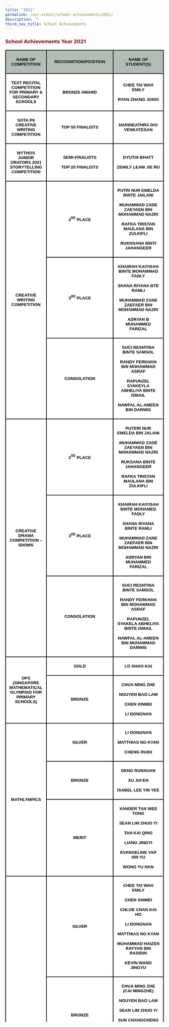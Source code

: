 ```yaml
---
title: "2021"
permalink: /our-school/school-achievements/2021/
description: ""
third_nav_title: School Achievements
---
```


<h3><strong><span style="color: #800000;">School Achievements Year 2021</span></strong></h3>
<table class="MsoNormalTable" style="width: 100%; border-collapse: collapse; border: none; height: 3089px;" border="1" width="100%" cellspacing="0" cellpadding="0">
<tbody>
<tr style="mso-yfti-irow: 0; mso-yfti-firstrow: yes;">
<td style="width: 23%; border: 1.5pt solid black; background: #b2beb5; padding: 3.75pt 7.5pt; height: 36px;" width="23%">
<p class="MsoNormal" style="mso-margin-top-alt: auto; mso-margin-bottom-alt: auto; text-align: center; line-height: normal;" align="center"><strong><span style="color: #000000;"><span style="font-size: 10pt; font-family: Arial, sans-serif;">NAME OF COMPETITION</span></span></strong></p>
</td>
<td style="width: 44.14%; border-top: 1.5pt solid black; border-right: 1.5pt solid black; border-bottom: 1.5pt solid black; border-image: initial; border-left: none; background: #b2beb5; padding: 3.75pt 7.5pt; height: 36px;" width="44%">
<p class="MsoNormal" style="mso-margin-top-alt: auto; mso-margin-bottom-alt: auto; text-align: center; line-height: normal;" align="center"><strong><span style="color: #000000;"><span style="font-size: 10pt; font-family: Arial, sans-serif;">RECOGNITION/POSITION</span></span></strong></p>
</td>
<td style="width: 31.84%; border-top: 1.5pt solid black; border-right: 1.5pt solid black; border-bottom: 1.5pt solid black; border-image: initial; border-left: none; background: #b2beb5; padding: 3.75pt 7.5pt; height: 36px;" width="31%">
<p class="MsoNormal" style="mso-margin-top-alt: auto; mso-margin-bottom-alt: auto; text-align: center; line-height: normal;" align="center"><strong><span style="color: #000000;"><span style="font-size: 10pt; font-family: Arial, sans-serif;">NAME OF STUDENT(S)</span></span></strong></p>
</td>
</tr>
<tr style="mso-yfti-irow: 1;">
<td style="width: 23%; border-right: 1.5pt solid black; border-bottom: 1.5pt solid black; border-left: 1.5pt solid black; border-image: initial; border-top: none; background: white; padding: 3.75pt 7.5pt; height: 78px;" width="23%">
<p class="MsoNormal" style="mso-margin-top-alt: auto; mso-margin-bottom-alt: auto; text-align: center; line-height: normal;" align="center"><strong><span style="font-size: 10pt; font-family: Arial, sans-serif; color: #000000;">TEXT RECITAL COMPETITION FOR PRIMARY &amp; SECONDARY SCHOOLS</span></strong></p>
</td>
<td style="width: 44.14%; border-top: none; border-left: none; border-bottom: 1.5pt solid black; border-right: 1.5pt solid black; background: white; padding: 3.75pt 7.5pt; height: 78px;" width="44%">
<p class="MsoNormal" style="mso-margin-top-alt: auto; mso-margin-bottom-alt: auto; text-align: center; line-height: normal;" align="center"><strong><span style="font-size: 10pt; font-family: Arial, sans-serif; color: #000000;">BRONZE AWARD</span></strong></p>
</td>
<td style="width: 31.84%; border-top: none; border-left: none; border-bottom: 1.5pt solid black; border-right: 1.5pt solid black; background: white; padding: 3.75pt 7.5pt; height: 78px;" width="31%">
<p class="MsoNormal" style="mso-margin-top-alt: auto; mso-margin-bottom-alt: auto; text-align: center; line-height: normal;" align="center"><strong><span style="font-size: 10pt; font-family: Arial, sans-serif; color: #000000;">CHEE TAI WAH EMILY</span></strong></p>
<p class="MsoNormal" style="mso-margin-top-alt: auto; mso-margin-bottom-alt: auto; text-align: center; line-height: normal;" align="center"><strong><span style="font-size: 10pt; font-family: Arial, sans-serif; color: #000000;">RYAN ZHANG JUNXI</span></strong></p>
</td>
</tr>
<tr style="mso-yfti-irow: 2;">
<td style="width: 23%; border-right: 1.5pt solid black; border-bottom: 1.5pt solid black; border-left: 1.5pt solid black; border-image: initial; border-top: none; background: white; padding: 3.75pt 7.5pt; height: 42px;" width="23%">
<p class="MsoNormal" style="mso-margin-top-alt: auto; mso-margin-bottom-alt: auto; text-align: center; line-height: normal;" align="center"><strong><span style="font-size: 10pt; font-family: Arial, sans-serif; color: #000000;">SOTA P6 CREATIVE WRITING COMPETITION</span></strong></p>
</td>
<td style="width: 44.14%; border-top: none; border-left: none; border-bottom: 1.5pt solid black; border-right: 1.5pt solid black; background: white; padding: 3.75pt 7.5pt; height: 42px;" width="44%">
<p class="MsoNormal" style="mso-margin-top-alt: auto; mso-margin-bottom-alt: auto; text-align: center; line-height: normal;" align="center"><strong><span style="font-size: 10pt; font-family: Arial, sans-serif; color: #000000;">TOP 50 FINALISTS</span></strong></p>
</td>
<td style="width: 31.84%; border-top: none; border-left: none; border-bottom: 1.5pt solid black; border-right: 1.5pt solid black; background: white; padding: 3.75pt 7.5pt; height: 42px;" width="31%">
<p class="MsoNormal" style="mso-margin-top-alt: auto; mso-margin-bottom-alt: auto; text-align: center; line-height: normal;" align="center"><strong><span style="font-size: 10pt; font-family: Arial, sans-serif; color: #000000;">HARINEATHRA D/O VENKATESAN</span></strong></p>
</td>
</tr>
<tr style="mso-yfti-irow: 3;">
<td style="width: 23%; border-right: 1.5pt solid black; border-bottom: 1.5pt solid black; border-left: 1.5pt solid black; border-image: initial; border-top: none; background: white; padding: 3.75pt 7.5pt; height: 44px;" width="23%">
<p class="MsoNormal" style="mso-margin-top-alt: auto; mso-margin-bottom-alt: auto; text-align: center; line-height: normal;" align="center"><strong><span style="font-size: 10pt; font-family: Arial, sans-serif; color: #000000;">MYTHOS JUNIOR ORATORS 2021 STORYTELLING COMPETITION</span></strong></p>
</td>
<td style="width: 44.14%; border-top: none; border-left: none; border-bottom: 1.5pt solid black; border-right: 1.5pt solid black; background: white; padding: 3.75pt 7.5pt; height: 44px;" width="44%">
<p class="MsoNormal" style="mso-margin-top-alt: auto; mso-margin-bottom-alt: auto; text-align: center; line-height: normal;" align="center"><strong><span style="font-size: 10pt; font-family: Arial, sans-serif; color: #000000;">SEMI-FINALISTS</span></strong></p>
<p class="MsoNormal" style="mso-margin-top-alt: auto; mso-margin-bottom-alt: auto; text-align: center; line-height: normal;" align="center"><strong><span style="font-size: 10pt; font-family: Arial, sans-serif; color: #000000;">TOP 20 FINALISTS</span></strong></p>
</td>
<td style="width: 31.84%; border-top: none; border-left: none; border-bottom: 1.5pt solid black; border-right: 1.5pt solid black; background: white; padding: 3.75pt 7.5pt; height: 44px;" width="31%">
<p class="MsoNormal" style="mso-margin-top-alt: auto; mso-margin-bottom-alt: auto; text-align: center; line-height: normal;" align="center"><strong><span style="font-size: 10pt; font-family: Arial, sans-serif; color: #000000;">DYUTHI BHATT</span></strong></p>
<p class="MsoNormal" style="mso-margin-top-alt: auto; mso-margin-bottom-alt: auto; text-align: center; line-height: normal;" align="center"><strong><span style="font-size: 10pt; font-family: Arial, sans-serif; color: #000000;">ZEMILY LEAW JIE RU</span></strong></p>
</td>
</tr>
<tr style="mso-yfti-irow: 4;">
<td style="width: 23%; border-right: 1.5pt solid black; border-bottom: 1.5pt solid black; border-left: 1.5pt solid black; border-image: initial; border-top: none; background: white; padding: 3.75pt 7.5pt; height: 465px;" rowspan="3" width="23%">
<p class="MsoNormal" style="mso-margin-top-alt: auto; mso-margin-bottom-alt: auto; text-align: center; line-height: normal;" align="center"><strong><span style="font-size: 10pt; font-family: Arial, sans-serif; color: #000000;">CREATIVE WRITING COMPETITION</span></strong></p>
</td>
<td style="width: 44.14%; border-top: none; border-left: none; border-bottom: 1.5pt solid black; border-right: 1.5pt solid black; background: white; padding: 3.75pt 7.5pt; height: 139px;" width="44%">
<p class="MsoNormal" style="mso-margin-top-alt: auto; mso-margin-bottom-alt: auto; text-align: center; line-height: normal;" align="center"><strong><span style="color: #000000;"><span style="font-size: 10pt; font-family: Arial, sans-serif;">2</span><sup><span style="font-size: 7.5pt; font-family: Arial, sans-serif;">ND</span></sup><span style="font-size: 10pt; font-family: Arial, sans-serif;">&nbsp;PLACE</span></span></strong></p>
</td>
<td style="width: 31.84%; border-top: none; border-left: none; border-bottom: 1.5pt solid black; border-right: 1.5pt solid black; background: white; padding: 3.75pt 7.5pt; height: 139px;" width="31%">
<p class="MsoNormal" style="mso-margin-top-alt: auto; mso-margin-bottom-alt: auto; text-align: center; line-height: normal;" align="center"><strong><span style="font-size: 10pt; font-family: Arial, sans-serif; color: #000000;">PUTRI NUR EMELDA BINTE JAILANI</span></strong></p>
<p class="MsoNormal" style="mso-margin-top-alt: auto; mso-margin-bottom-alt: auto; text-align: center; line-height: normal;" align="center"><strong><span style="font-size: 10pt; font-family: Arial, sans-serif; color: #000000;">MUHAMMAD ZADE ZAEYAEN BIN MOHAMMAD NAZRI</span></strong></p>
<p class="MsoNormal" style="mso-margin-top-alt: auto; mso-margin-bottom-alt: auto; text-align: center; line-height: normal;" align="center"><strong><span style="font-size: 10pt; font-family: Arial, sans-serif; color: #000000;">RAFKA TRISTAN MAULANA BIN ZULKIFLI</span></strong></p>
<p class="MsoNormal" style="mso-margin-top-alt: auto; mso-margin-bottom-alt: auto; text-align: center; line-height: normal;" align="center"><strong><span style="font-size: 10pt; font-family: Arial, sans-serif; color: #000000;">RUKHSANA BINTI JAHANGEER</span></strong></p>
</td>
</tr>
<tr style="mso-yfti-irow: 5;">
<td style="width: 44.14%; border-top: none; border-left: none; border-bottom: 1.5pt solid black; border-right: 1.5pt solid black; background: white; padding: 3.75pt 7.5pt; height: 142px;" width="44%">
<p class="MsoNormal" style="mso-margin-top-alt: auto; mso-margin-bottom-alt: auto; text-align: center; line-height: normal;" align="center"><strong><span style="color: #000000;"><span style="font-size: 10pt; font-family: Arial, sans-serif;">3</span><sup><span style="font-size: 7.5pt; font-family: Arial, sans-serif;">RD</span></sup><span style="font-size: 10pt; font-family: Arial, sans-serif;">&nbsp;PLACE</span></span></strong></p>
</td>
<td style="width: 31.84%; border-top: none; border-left: none; border-bottom: 1.5pt solid black; border-right: 1.5pt solid black; background: white; padding: 3.75pt 7.5pt; height: 142px;" width="31%">
<p class="MsoNormal" style="mso-margin-top-alt: auto; mso-margin-bottom-alt: auto; text-align: center; line-height: normal;" align="center"><strong><span style="font-size: 10pt; font-family: Arial, sans-serif; color: #000000;">KHAIRAH KAIYISAH BINTE MOHAMMAD FADLY</span></strong></p>
<p class="MsoNormal" style="mso-margin-top-alt: auto; mso-margin-bottom-alt: auto; text-align: center; line-height: normal;" align="center"><strong><span style="font-size: 10pt; font-family: Arial, sans-serif; color: #000000;">SHANA RIYANA BTE RAMLI</span></strong></p>
<p class="MsoNormal" style="mso-margin-top-alt: auto; mso-margin-bottom-alt: auto; text-align: center; line-height: normal;" align="center"><strong><span style="font-size: 10pt; font-family: Arial, sans-serif; color: #000000;">MUHAMMAD ZANE ZAEFAER BIN MOHAMMAD NAZRI</span></strong></p>
<p class="MsoNormal" style="mso-margin-top-alt: auto; mso-margin-bottom-alt: auto; text-align: center; line-height: normal;" align="center"><strong><span style="font-size: 10pt; font-family: Arial, sans-serif; color: #000000;">ADRYAN B MUHAMMED FARIZAL</span></strong></p>
</td>
</tr>
<tr style="mso-yfti-irow: 6;">
<td style="width: 44.14%; border-top: none; border-left: none; border-bottom: 1.5pt solid black; border-right: 1.5pt solid black; background: white; padding: 3.75pt 7.5pt; height: 184px;" width="44%">
<p class="MsoNormal" style="mso-margin-top-alt: auto; mso-margin-bottom-alt: auto; text-align: center; line-height: normal;" align="center"><strong><span style="font-size: 10pt; font-family: Arial, sans-serif; color: #000000;">CONSOLATION</span></strong></p>
</td>
<td style="width: 31.84%; border-top: none; border-left: none; border-bottom: 1.5pt solid black; border-right: 1.5pt solid black; background: white; padding: 3.75pt 7.5pt; height: 184px;" width="31%">
<p class="MsoNormal" style="mso-margin-top-alt: auto; mso-margin-bottom-alt: auto; text-align: center; line-height: normal;" align="center"><strong><span style="font-size: 10pt; font-family: Arial, sans-serif; color: #000000;">SUCI RESHTINA BINTE SAMSOL</span></strong></p>
<p class="MsoNormal" style="mso-margin-top-alt: auto; mso-margin-bottom-alt: auto; text-align: center; line-height: normal;" align="center"><strong><span style="font-size: 10pt; font-family: Arial, sans-serif; color: #000000;">RANDY FERKHAN BIN MOHAMMAD ASRAF</span></strong></p>
<p class="MsoNormal" style="mso-margin-top-alt: auto; mso-margin-bottom-alt: auto; text-align: center; line-height: normal;" align="center"><strong><span style="font-size: 10pt; font-family: Arial, sans-serif; color: #000000;">RAPUNZEL SYAKEYLA ABHELIYA BINTE ISMAIL</span></strong></p>
<p class="MsoNormal" style="mso-margin-top-alt: auto; mso-margin-bottom-alt: auto; text-align: center; line-height: normal;" align="center"><strong><span style="font-size: 10pt; font-family: Arial, sans-serif; color: #000000;">NAWFAL AL-AMEEN BIN DARWIS</span></strong></p>
</td>
</tr>
<tr style="mso-yfti-irow: 7;">
<td style="width: 23%; border-right: 1.5pt solid black; border-bottom: 1.5pt solid black; border-left: 1.5pt solid black; border-image: initial; border-top: none; background: white; padding: 3.75pt 7.5pt; height: 491px;" rowspan="3" width="23%">
<p class="MsoNormal" style="mso-margin-top-alt: auto; mso-margin-bottom-alt: auto; text-align: center; line-height: normal;" align="center"><strong><span style="font-size: 10pt; font-family: Arial, sans-serif; color: #000000;">CREATIVE DRAMA COMPETITION &ndash; IDIOMS</span></strong></p>
</td>
<td style="width: 44.14%; border-top: none; border-left: none; border-bottom: 1.5pt solid black; border-right: 1.5pt solid black; background: white; padding: 3.75pt 7.5pt; height: 157px;" width="44%">
<p class="MsoNormal" style="mso-margin-top-alt: auto; mso-margin-bottom-alt: auto; text-align: center; line-height: normal;" align="center"><strong><span style="color: #000000;"><span style="font-size: 10pt; font-family: Arial, sans-serif;">2</span><sup><span style="font-size: 7.5pt; font-family: Arial, sans-serif;">ND</span></sup><span style="font-size: 10pt; font-family: Arial, sans-serif;">&nbsp;PLACE</span></span></strong></p>
</td>
<td style="width: 31.84%; border-top: none; border-left: none; border-bottom: 1.5pt solid black; border-right: 1.5pt solid black; background: white; padding: 3.75pt 7.5pt; height: 157px;" width="31%">
<p class="MsoNormal" style="mso-margin-top-alt: auto; mso-margin-bottom-alt: auto; text-align: center; line-height: normal;" align="center"><strong><span style="font-size: 10pt; font-family: Arial, sans-serif; color: #000000;">PUTERI NUR EMELDA BIN JALANI</span></strong></p>
<p class="MsoNormal" style="mso-margin-top-alt: auto; mso-margin-bottom-alt: auto; text-align: center; line-height: normal;" align="center"><strong><span style="font-size: 10pt; font-family: Arial, sans-serif; color: #000000;">MUHAMMAD ZADE ZAEYAEN BIN MOHAMNAD NAZRI</span></strong></p>
<p class="MsoNormal" style="mso-margin-top-alt: auto; mso-margin-bottom-alt: auto; text-align: center; line-height: normal;" align="center"><strong><span style="font-size: 10pt; font-family: Arial, sans-serif; color: #000000;">RUKSANA BINTE JAHANGEER</span></strong></p>
<p class="MsoNormal" style="mso-margin-top-alt: auto; mso-margin-bottom-alt: auto; text-align: center; line-height: normal;" align="center"><strong><span style="font-size: 10pt; font-family: Arial, sans-serif; color: #000000;">RAFKA TRISTAN MAULANA BIN ZULKIFLI</span></strong></p>
</td>
</tr>
<tr style="mso-yfti-irow: 8;">
<td style="width: 44.14%; border-top: none; border-left: none; border-bottom: 1.5pt solid black; border-right: 1.5pt solid black; background: white; padding: 3.75pt 7.5pt; height: 144px;" width="44%">
<p class="MsoNormal" style="mso-margin-top-alt: auto; mso-margin-bottom-alt: auto; text-align: center; line-height: normal;" align="center"><strong><span style="color: #000000;"><span style="font-size: 10pt; font-family: Arial, sans-serif;">3</span><sup><span style="font-size: 7.5pt; font-family: Arial, sans-serif;">RD</span></sup><span style="font-size: 10pt; font-family: Arial, sans-serif;">&nbsp;PLACE</span></span></strong></p>
</td>
<td style="width: 31.84%; border-top: none; border-left: none; border-bottom: 1.5pt solid black; border-right: 1.5pt solid black; background: white; padding: 3.75pt 7.5pt; height: 144px;" width="31%">
<p class="MsoNormal" style="mso-margin-top-alt: auto; mso-margin-bottom-alt: auto; text-align: center; line-height: normal;" align="center"><strong><span style="font-size: 10pt; font-family: Arial, sans-serif; color: #000000;">KHAIRAH KAIYISAH BINTE MOHAMED FADLY</span></strong></p>
<p class="MsoNormal" style="mso-margin-top-alt: auto; mso-margin-bottom-alt: auto; text-align: center; line-height: normal;" align="center"><strong><span style="font-size: 10pt; font-family: Arial, sans-serif; color: #000000;">SHANA RIYANA BINTE RAMLI</span></strong></p>
<p class="MsoNormal" style="mso-margin-top-alt: auto; mso-margin-bottom-alt: auto; text-align: center; line-height: normal;" align="center"><strong><span style="font-size: 10pt; font-family: Arial, sans-serif; color: #000000;">MUHAMMAD ZANE ZAEFAER BIN MOHAMMAD NAZRI</span></strong></p>
<p class="MsoNormal" style="mso-margin-top-alt: auto; mso-margin-bottom-alt: auto; text-align: center; line-height: normal;" align="center"><strong><span style="font-size: 10pt; font-family: Arial, sans-serif; color: #000000;">ADRYAN BIN MUHAMMED FARIZAL</span></strong></p>
</td>
</tr>
<tr style="mso-yfti-irow: 9;">
<td style="width: 44.14%; border-top: none; border-left: none; border-bottom: 1.5pt solid black; border-right: 1.5pt solid black; background: white; padding: 3.75pt 7.5pt; height: 190px;" width="44%">
<p class="MsoNormal" style="mso-margin-top-alt: auto; mso-margin-bottom-alt: auto; text-align: center; line-height: normal;" align="center"><strong><span style="font-size: 10pt; font-family: Arial, sans-serif; color: #000000;">CONSOLATION</span></strong></p>
</td>
<td style="width: 31.84%; border-top: none; border-left: none; border-bottom: 1.5pt solid black; border-right: 1.5pt solid black; background: white; padding: 3.75pt 7.5pt; height: 190px;" width="31%">
<p class="MsoNormal" style="mso-margin-top-alt: auto; mso-margin-bottom-alt: auto; text-align: center; line-height: normal;" align="center"><strong><span style="font-size: 10pt; font-family: Arial, sans-serif; color: #000000;">SUCI RESHTINA BINTE SAMSOL</span></strong></p>
<p class="MsoNormal" style="mso-margin-top-alt: auto; mso-margin-bottom-alt: auto; text-align: center; line-height: normal;" align="center"><strong><span style="font-size: 10pt; font-family: Arial, sans-serif; color: #000000;">RANDY FERKHAN BIN MOHAMMAD ASRAF</span></strong></p>
<p class="MsoNormal" style="mso-margin-top-alt: auto; mso-margin-bottom-alt: auto; text-align: center; line-height: normal;" align="center"><strong><span style="font-size: 10pt; font-family: Arial, sans-serif; color: #000000;">RAPUNZEL SYAKELA ABHELIYA BINTE ISMAIL</span></strong></p>
<p class="MsoNormal" style="mso-margin-top-alt: auto; mso-margin-bottom-alt: auto; text-align: center; line-height: normal;" align="center"><strong><span style="font-size: 10pt; font-family: Arial, sans-serif; color: #000000;">NAWFAL AL-AMEEN BIN MUHAMMAD DARWIS</span></strong></p>
</td>
</tr>
<tr style="mso-yfti-irow: 10;">
<td style="width: 23%; border-right: 1.5pt solid black; border-bottom: 1.5pt solid black; border-left: 1.5pt solid black; border-image: initial; border-top: none; background: white; padding: 3.75pt 7.5pt; height: 143px;" rowspan="2" width="23%">
<p class="MsoNormal" style="mso-margin-top-alt: auto; mso-margin-bottom-alt: auto; text-align: center; line-height: normal;" align="center"><strong><span style="font-size: 10pt; font-family: Arial, sans-serif; color: #000000;">OPS (SINGAPORE MATHEMATICAL OLYMPIAD FOR PRIMARY SCHOOLS)</span></strong></p>
</td>
<td style="width: 44.14%; border-top: none; border-left: none; border-bottom: 1.5pt solid black; border-right: 1.5pt solid black; background: white; padding: 3.75pt 7.5pt; height: 27px;" width="44%">
<p class="MsoNormal" style="mso-margin-top-alt: auto; mso-margin-bottom-alt: auto; text-align: center; line-height: normal;" align="center"><strong><span style="font-size: 10pt; font-family: Arial, sans-serif; color: #000000;">GOLD</span></strong></p>
</td>
<td style="width: 31.84%; border-top: none; border-left: none; border-bottom: 1.5pt solid black; border-right: 1.5pt solid black; background: white; padding: 3.75pt 7.5pt; height: 27px;" width="31%">
<p class="MsoNormal" style="mso-margin-top-alt: auto; mso-margin-bottom-alt: auto; text-align: center; line-height: normal;" align="center"><strong><span style="font-size: 10pt; font-family: Arial, sans-serif; color: #000000;">LO SHAO KAI</span></strong></p>
</td>
</tr>
<tr style="mso-yfti-irow: 11;">
<td style="width: 44.14%; border-top: none; border-left: none; border-bottom: 1.5pt solid black; border-right: 1.5pt solid black; background: white; padding: 3.75pt 7.5pt; height: 116px;" width="44%">
<p class="MsoNormal" style="mso-margin-top-alt: auto; mso-margin-bottom-alt: auto; text-align: center; line-height: normal;" align="center"><strong><span style="font-size: 10pt; font-family: Arial, sans-serif; color: #000000;">BRONZE</span></strong></p>
</td>
<td style="width: 31.84%; border-top: none; border-left: none; border-bottom: 1.5pt solid black; border-right: 1.5pt solid black; background: white; padding: 3.75pt 7.5pt; height: 116px;" width="31%">
<p class="MsoNormal" style="mso-margin-top-alt: auto; mso-margin-bottom-alt: auto; text-align: center; line-height: normal;" align="center"><strong><span style="font-size: 10pt; font-family: Arial, sans-serif; color: #000000;">CHUA MING ZHE</span></strong></p>
<p class="MsoNormal" style="mso-margin-top-alt: auto; mso-margin-bottom-alt: auto; text-align: center; line-height: normal;" align="center"><strong><span style="font-size: 10pt; font-family: Arial, sans-serif; color: #000000;">NGUYEN BAO LAM</span></strong></p>
<p class="MsoNormal" style="mso-margin-top-alt: auto; mso-margin-bottom-alt: auto; text-align: center; line-height: normal;" align="center"><strong><span style="font-size: 10pt; font-family: Arial, sans-serif; color: #000000;">CHEN XINMEI</span></strong></p>
<p class="MsoNormal" style="mso-margin-top-alt: auto; mso-margin-bottom-alt: auto; text-align: center; line-height: normal;" align="center"><strong><span style="font-size: 10pt; font-family: Arial, sans-serif; color: #000000;">LI DONGNAN</span></strong></p>
</td>
</tr>
<tr style="mso-yfti-irow: 12;">
<td style="width: 23%; border-right: 1.5pt solid black; border-bottom: 1.5pt solid black; border-left: 1.5pt solid black; border-image: initial; border-top: none; background: white; padding: 3.75pt 7.5pt; height: 324px;" rowspan="3" width="23%">
<p class="MsoNormal" style="mso-margin-top-alt: auto; mso-margin-bottom-alt: auto; text-align: center; line-height: normal;" align="center"><strong><span style="font-size: 10pt; font-family: Arial, sans-serif; color: #000000;">MATHLYMPICS</span></strong></p>
</td>
<td style="width: 44.14%; border-top: none; border-left: none; border-bottom: 1.5pt solid black; border-right: 1.5pt solid black; background: white; padding: 3.75pt 7.5pt; height: 73px;" width="44%">
<p class="MsoNormal" style="mso-margin-top-alt: auto; mso-margin-bottom-alt: auto; text-align: center; line-height: normal;" align="center"><strong><span style="font-size: 10pt; font-family: Arial, sans-serif; color: #000000;">SILVER</span></strong></p>
</td>
<td style="width: 31.84%; border-top: none; border-left: none; border-bottom: 1.5pt solid black; border-right: 1.5pt solid black; background: white; padding: 3.75pt 7.5pt; height: 73px;" width="31%">
<p class="MsoNormal" style="mso-margin-top-alt: auto; mso-margin-bottom-alt: auto; text-align: center; line-height: normal;" align="center"><strong><span style="font-size: 10pt; font-family: Arial, sans-serif; color: #000000;">LI DONGNAN</span></strong></p>
<p class="MsoNormal" style="mso-margin-top-alt: auto; mso-margin-bottom-alt: auto; text-align: center; line-height: normal;" align="center"><strong><span style="font-size: 10pt; font-family: Arial, sans-serif; color: #000000;">MATTHIAS NG KYAN</span></strong></p>
<p class="MsoNormal" style="mso-margin-top-alt: auto; mso-margin-bottom-alt: auto; text-align: center; line-height: normal;" align="center"><strong><span style="font-size: 10pt; font-family: Arial, sans-serif; color: #000000;">CHENG RUIDI</span></strong></p>
</td>
</tr>
<tr style="mso-yfti-irow: 13;">
<td style="width: 44.14%; border-top: none; border-left: none; border-bottom: 1.5pt solid black; border-right: 1.5pt solid black; background: white; padding: 3.75pt 7.5pt; height: 85px;" width="44%">
<p class="MsoNormal" style="mso-margin-top-alt: auto; mso-margin-bottom-alt: auto; text-align: center; line-height: normal;" align="center"><strong><span style="font-size: 10pt; font-family: Arial, sans-serif; color: #000000;">BRONZE</span></strong></p>
</td>
<td style="width: 31.84%; border-top: none; border-left: none; border-bottom: 1.5pt solid black; border-right: 1.5pt solid black; background: white; padding: 3.75pt 7.5pt; height: 85px;" width="31%">
<p class="MsoNormal" style="mso-margin-top-alt: auto; mso-margin-bottom-alt: auto; text-align: center; line-height: normal;" align="center"><strong><span style="font-size: 10pt; font-family: Arial, sans-serif; color: #000000;">DENG RUNXUAN</span></strong></p>
<p class="MsoNormal" style="mso-margin-top-alt: auto; mso-margin-bottom-alt: auto; text-align: center; line-height: normal;" align="center"><strong><span style="font-size: 10pt; font-family: Arial, sans-serif; color: #000000;">XU JIA&rsquo;EN</span></strong></p>
<p class="MsoNormal" style="mso-margin-top-alt: auto; mso-margin-bottom-alt: auto; text-align: center; line-height: normal;" align="center"><strong><span style="font-size: 10pt; font-family: Arial, sans-serif; color: #000000;">ISABEL LEE YIN YEE</span></strong></p>
</td>
</tr>
<tr style="mso-yfti-irow: 14;">
<td style="width: 44.14%; border-top: none; border-left: none; border-bottom: 1.5pt solid black; border-right: 1.5pt solid black; background: white; padding: 3.75pt 7.5pt; height: 166px;" width="44%">
<p class="MsoNormal" style="mso-margin-top-alt: auto; mso-margin-bottom-alt: auto; text-align: center; line-height: normal;" align="center"><strong><span style="font-size: 10pt; font-family: Arial, sans-serif; color: #000000;">MERIT</span></strong></p>
</td>
<td style="width: 31.84%; border-top: none; border-left: none; border-bottom: 1.5pt solid black; border-right: 1.5pt solid black; background: white; padding: 3.75pt 7.5pt; height: 166px;" width="31%">
<p class="MsoNormal" style="mso-margin-top-alt: auto; mso-margin-bottom-alt: auto; text-align: center; line-height: normal;" align="center"><strong><span style="font-size: 10pt; font-family: Arial, sans-serif; color: #000000;">XANDER TAN WEE TONG</span></strong></p>
<p class="MsoNormal" style="mso-margin-top-alt: auto; mso-margin-bottom-alt: auto; text-align: center; line-height: normal;" align="center"><strong><span style="font-size: 10pt; font-family: Arial, sans-serif; color: #000000;">SEAN LIM ZHUO YI</span></strong></p>
<p class="MsoNormal" style="mso-margin-top-alt: auto; mso-margin-bottom-alt: auto; text-align: center; line-height: normal;" align="center"><strong><span style="font-size: 10pt; font-family: Arial, sans-serif; color: #000000;">TAN KAI QING</span></strong></p>
<p class="MsoNormal" style="mso-margin-top-alt: auto; mso-margin-bottom-alt: auto; text-align: center; line-height: normal;" align="center"><strong><span style="font-size: 10pt; font-family: Arial, sans-serif; color: #000000;">LIANG JINGYI</span></strong></p>
<p class="MsoNormal" style="mso-margin-top-alt: auto; mso-margin-bottom-alt: auto; text-align: center; line-height: normal;" align="center"><strong><span style="font-size: 10pt; font-family: Arial, sans-serif; color: #000000;">EVANGELINE YAP XIN YU</span></strong></p>
<p class="MsoNormal" style="mso-margin-top-alt: auto; mso-margin-bottom-alt: auto; text-align: center; line-height: normal;" align="center"><strong><span style="font-size: 10pt; font-family: Arial, sans-serif; color: #000000;">WONG YU HAN</span></strong></p>
</td>
</tr>
<tr style="mso-yfti-irow: 15;">
<td style="width: 23%; border-right: 1.5pt solid black; border-bottom: 1.5pt solid black; border-left: 1.5pt solid black; border-image: initial; border-top: none; background: white; padding: 3.75pt 7.5pt; height: 751px;" rowspan="3" width="23%">
<p class="MsoNormal" style="mso-margin-top-alt: auto; mso-margin-bottom-alt: auto; text-align: center; line-height: normal;" align="center"><strong><span style="font-size: 10pt; font-family: Arial, sans-serif; color: #000000;">SINGAPORE PRIMARY SCIENCE OLYMPIAD (SPSO) 2021</span></strong></p>
</td>
<td style="width: 44.14%; border-top: none; border-left: none; border-bottom: 1.5pt solid black; border-right: 1.5pt solid black; background: white; padding: 3.75pt 7.5pt; height: 224px;" width="44%">
<p class="MsoNormal" style="mso-margin-top-alt: auto; mso-margin-bottom-alt: auto; text-align: center; line-height: normal;" align="center"><strong><span style="font-size: 10pt; font-family: Arial, sans-serif; color: #000000;">SILVER</span></strong></p>
</td>
<td style="width: 31.84%; border-top: none; border-left: none; border-bottom: 1.5pt solid black; border-right: 1.5pt solid black; background: white; padding: 3.75pt 7.5pt; height: 224px;" width="31%">
<p class="MsoNormal" style="mso-margin-top-alt: auto; mso-margin-bottom-alt: auto; text-align: center; line-height: normal;" align="center"><strong><span style="font-size: 10pt; font-family: Arial, sans-serif; color: #000000;">CHEE TAI WAH EMILY</span></strong></p>
<p class="MsoNormal" style="mso-margin-top-alt: auto; mso-margin-bottom-alt: auto; text-align: center; line-height: normal;" align="center"><strong><span style="font-size: 10pt; font-family: Arial, sans-serif; color: #000000;">CHEN XINMEI</span></strong></p>
<p class="MsoNormal" style="mso-margin-top-alt: auto; mso-margin-bottom-alt: auto; text-align: center; line-height: normal;" align="center"><strong><span style="font-size: 10pt; font-family: Arial, sans-serif; color: #000000;">CHLOE CHAN KAI HO</span></strong></p>
<p class="MsoNormal" style="mso-margin-top-alt: auto; mso-margin-bottom-alt: auto; text-align: center; line-height: normal;" align="center"><strong><span style="font-size: 10pt; font-family: Arial, sans-serif; color: #000000;">LI DONGNAN</span></strong></p>
<p class="MsoNormal" style="mso-margin-top-alt: auto; mso-margin-bottom-alt: auto; text-align: center; line-height: normal;" align="center"><strong><span style="font-size: 10pt; font-family: Arial, sans-serif; color: #000000;">MATTHIAS NG KYAN</span></strong></p>
<p class="MsoNormal" style="mso-margin-top-alt: auto; mso-margin-bottom-alt: auto; text-align: center; line-height: normal;" align="center"><strong><span style="font-size: 10pt; font-family: Arial, sans-serif; color: #000000;">MUHAMMAD HAIZEN RAYYAN BIN RASIDIN</span></strong></p>
<p class="MsoNormal" style="mso-margin-top-alt: auto; mso-margin-bottom-alt: auto; text-align: center; line-height: normal;" align="center"><strong><span style="font-size: 10pt; font-family: Arial, sans-serif; color: #000000;">KEVIN WANG JINGYU</span></strong></p>
</td>
</tr>
<tr style="mso-yfti-irow: 16;">
<td style="width: 44.14%; border-top: none; border-left: none; border-bottom: 1.5pt solid black; border-right: 1.5pt solid black; background: white; padding: 3.75pt 7.5pt; height: 181px;" width="44%">
<p class="MsoNormal" style="mso-margin-top-alt: auto; mso-margin-bottom-alt: auto; text-align: center; line-height: normal;" align="center"><strong><span style="font-size: 10pt; font-family: Arial, sans-serif; color: #000000;">BRONZE</span></strong></p>
</td>
<td style="width: 31.84%; border-top: none; border-left: none; border-bottom: 1.5pt solid black; border-right: 1.5pt solid black; background: white; padding: 3.75pt 7.5pt; height: 181px;" width="31%">
<p class="MsoNormal" style="mso-margin-top-alt: auto; mso-margin-bottom-alt: auto; text-align: center; line-height: normal;" align="center"><strong><span style="font-size: 10pt; font-family: Arial, sans-serif; color: #000000;">CHUA MING ZHE (CAI MINGZHE)</span></strong></p>
<p class="MsoNormal" style="mso-margin-top-alt: auto; mso-margin-bottom-alt: auto; text-align: center; line-height: normal;" align="center"><strong><span style="font-size: 10pt; font-family: Arial, sans-serif; color: #000000;">NGUYEN BAO LAM</span></strong></p>
<p class="MsoNormal" style="mso-margin-top-alt: auto; mso-margin-bottom-alt: auto; text-align: center; line-height: normal;" align="center"><strong><span style="font-size: 10pt; font-family: Arial, sans-serif; color: #000000;">SEAN LIM ZHUO YI</span></strong></p>
<p class="MsoNormal" style="mso-margin-top-alt: auto; mso-margin-bottom-alt: auto; text-align: center; line-height: normal;" align="center"><strong><span style="font-size: 10pt; font-family: Arial, sans-serif; color: #000000;">SUN CHANGCHENG</span></strong></p>
<p class="MsoNormal" style="mso-margin-top-alt: auto; mso-margin-bottom-alt: auto; text-align: center; line-height: normal;" align="center"><strong><span style="font-size: 10pt; font-family: Arial, sans-serif; color: #000000;">XANDER TAN WEE TONG</span></strong></p>
<p class="MsoNormal" style="mso-margin-top-alt: auto; mso-margin-bottom-alt: auto; text-align: center; line-height: normal;" align="center"><strong><span style="font-size: 10pt; font-family: Arial, sans-serif; color: #000000;">ZHOU ZEYANG</span></strong></p>
</td>
</tr>
<tr style="mso-yfti-irow: 17;">
<td style="width: 44.14%; border-top: none; border-left: none; border-bottom: 1.5pt solid black; border-right: 1.5pt solid black; background: white; padding: 3.75pt 7.5pt; height: 346px;" width="44%">
<p class="MsoNormal" style="mso-margin-top-alt: auto; mso-margin-bottom-alt: auto; text-align: center; line-height: normal;" align="center"><strong><span style="font-size: 10pt; font-family: Arial, sans-serif; color: #000000;">MERIT</span></strong></p>
</td>
<td style="width: 31.84%; border-top: none; border-left: none; border-bottom: 1.5pt solid black; border-right: 1.5pt solid black; background: white; padding: 3.75pt 7.5pt; height: 346px;" width="31%">
<p class="MsoNormal" style="mso-margin-top-alt: auto; mso-margin-bottom-alt: auto; text-align: center; line-height: normal;" align="center"><strong><span style="font-size: 10pt; font-family: Arial, sans-serif; color: #000000;">ETHAN BAI YIXUAN</span></strong></p>
<p class="MsoNormal" style="mso-margin-top-alt: auto; mso-margin-bottom-alt: auto; text-align: center; line-height: normal;" align="center"><strong><span style="font-size: 10pt; font-family: Arial, sans-serif; color: #000000;">FANG SUM NOK CONSTANCE</span></strong></p>
<p class="MsoNormal" style="mso-margin-top-alt: auto; mso-margin-bottom-alt: auto; text-align: center; line-height: normal;" align="center"><strong><span style="font-size: 10pt; font-family: Arial, sans-serif; color: #000000;">ISABEL LEE YIN YEE</span></strong></p>
<p class="MsoNormal" style="mso-margin-top-alt: auto; mso-margin-bottom-alt: auto; text-align: center; line-height: normal;" align="center"><strong><span style="font-size: 10pt; font-family: Arial, sans-serif; color: #000000;">JOVY CHAN LOK YENG</span></strong></p>
<p class="MsoNormal" style="mso-margin-top-alt: auto; mso-margin-bottom-alt: auto; text-align: center; line-height: normal;" align="center"><strong><span style="font-size: 10pt; font-family: Arial, sans-serif; color: #000000;">LEE HOI MAN</span></strong></p>
<p class="MsoNormal" style="mso-margin-top-alt: auto; mso-margin-bottom-alt: auto; text-align: center; line-height: normal;" align="center"><strong><span style="font-size: 10pt; font-family: Arial, sans-serif; color: #000000;">LI XINYE NOLAN</span></strong></p>
<p class="MsoNormal" style="mso-margin-top-alt: auto; mso-margin-bottom-alt: auto; text-align: center; line-height: normal;" align="center"><strong><span style="font-size: 10pt; font-family: Arial, sans-serif; color: #000000;">LO SHAO KAI</span></strong></p>
<p class="MsoNormal" style="mso-margin-top-alt: auto; mso-margin-bottom-alt: auto; text-align: center; line-height: normal;" align="center"><strong><span style="font-size: 10pt; font-family: Arial, sans-serif; color: #000000;">LOH ZHENG XUN</span></strong></p>
<p class="MsoNormal" style="mso-margin-top-alt: auto; mso-margin-bottom-alt: auto; text-align: center; line-height: normal;" align="center"><strong><span style="font-size: 10pt; font-family: Arial, sans-serif; color: #000000;">REDDIPALLI SRI SINDUJA</span></strong></p>
<p class="MsoNormal" style="mso-margin-top-alt: auto; mso-margin-bottom-alt: auto; text-align: center; line-height: normal;" align="center"><strong><span style="font-size: 10pt; font-family: Arial, sans-serif; color: #000000;">RITVIK RAMANATHAN</span></strong></p>
<p class="MsoNormal" style="mso-margin-top-alt: auto; mso-margin-bottom-alt: auto; text-align: center; line-height: normal;" align="center"><strong><span style="font-size: 10pt; font-family: Arial, sans-serif; color: #000000;">TAN YU XUAN JENELL</span></strong></p>
</td>
</tr>
<tr style="mso-yfti-irow: 18;">
<td style="width: 23%; border-right: 1.5pt solid black; border-bottom: 1.5pt solid black; border-left: 1.5pt solid black; border-image: initial; border-top: none; background: white; padding: 3.75pt 7.5pt; height: 53px;" width="23%">
<p class="MsoNormal" style="mso-margin-top-alt: auto; mso-margin-bottom-alt: auto; text-align: center; line-height: normal;" align="center"><strong><span style="font-size: 10pt; font-family: Arial, sans-serif; color: #000000;">FANCY DRESS COMPETITION</span></strong></p>
</td>
<td style="width: 44.14%; border-top: none; border-left: none; border-bottom: 1.5pt solid black; border-right: 1.5pt solid black; background: white; padding: 3.75pt 7.5pt; height: 53px;" width="44%">
<p class="MsoNormal" style="mso-margin-top-alt: auto; mso-margin-bottom-alt: auto; text-align: center; line-height: normal;" align="center"><strong><span style="font-size: 10pt; font-family: Arial, sans-serif; color: #000000;">PARTICIPANT</span></strong></p>
</td>
<td style="width: 31.84%; border-top: none; border-left: none; border-bottom: 1.5pt solid black; border-right: 1.5pt solid black; background: white; padding: 3.75pt 7.5pt; height: 53px;" width="31%">
<p class="MsoNormal" style="mso-margin-top-alt: auto; mso-margin-bottom-alt: auto; text-align: center; line-height: normal;" align="center"><strong><span style="font-size: 10pt; font-family: Arial, sans-serif; color: #000000;">RAJASEKARAN KARTHIKEYAN</span></strong></p>
<p class="MsoNormal" style="mso-margin-top-alt: auto; mso-margin-bottom-alt: auto; text-align: center; line-height: normal;" align="center"><strong><span style="font-size: 10pt; font-family: Arial, sans-serif; color: #000000;">BALASUBRAMANIAN ROHAN</span></strong></p>
</td>
</tr>
<tr style="mso-yfti-irow: 19;">
<td style="width: 23%; border-right: 1.5pt solid black; border-bottom: 1.5pt solid black; border-left: 1.5pt solid black; border-image: initial; border-top: none; background: white; padding: 3.75pt 7.5pt; height: 71px;" width="23%">
<p class="MsoNormal" style="mso-margin-top-alt: auto; mso-margin-bottom-alt: auto; text-align: center; line-height: normal;" align="center"><strong><span style="font-size: 10pt; font-family: Arial, sans-serif; color: #000000;">ORATORY COMPETITION</span></strong></p>
</td>
<td style="width: 44.14%; border-top: none; border-left: none; border-bottom: 1.5pt solid black; border-right: 1.5pt solid black; background: white; padding: 3.75pt 7.5pt; height: 71px;" width="44%">
<p class="MsoNormal" style="mso-margin-top-alt: auto; mso-margin-bottom-alt: auto; text-align: center; line-height: normal;" align="center"><strong><span style="font-size: 10pt; font-family: Arial, sans-serif; color: #000000;">PARTICIPANT</span></strong></p>
</td>
<td style="width: 31.84%; border-top: none; border-left: none; border-bottom: 1.5pt solid black; border-right: 1.5pt solid black; background: white; padding: 3.75pt 7.5pt; height: 71px;" width="31%">
<p class="MsoNormal" style="mso-margin-top-alt: auto; mso-margin-bottom-alt: auto; text-align: center; line-height: normal;" align="center"><strong><span style="font-size: 10pt; font-family: Arial, sans-serif; color: #000000;">HARI NEATHRA D/O VENKATESAN</span></strong></p>
<p class="MsoNormal" style="mso-margin-top-alt: auto; mso-margin-bottom-alt: auto; text-align: center; line-height: normal;" align="center"><strong><span style="font-size: 10pt; font-family: Arial, sans-serif; color: #000000;">SRINIVASAN SHREEJAA</span></strong></p>
</td>
</tr>
<tr style="mso-yfti-irow: 20;">
<td style="width: 23%; border-right: 1.5pt solid black; border-bottom: 1.5pt solid black; border-left: 1.5pt solid black; border-image: initial; border-top: none; background: white; padding: 3.75pt 7.5pt; height: 34px;" width="23%">
<p class="MsoNormal" style="mso-margin-top-alt: auto; mso-margin-bottom-alt: auto; text-align: center; line-height: normal;" align="center"><strong><span style="font-size: 10pt; font-family: Arial, sans-serif; color: #000000;">STORY TELLING</span></strong></p>
</td>
<td style="width: 44.14%; border-top: none; border-left: none; border-bottom: 1.5pt solid black; border-right: 1.5pt solid black; background: white; padding: 3.75pt 7.5pt; height: 34px;" width="44%">
<p class="MsoNormal" style="mso-margin-top-alt: auto; mso-margin-bottom-alt: auto; text-align: center; line-height: normal;" align="center"><strong><span style="font-size: 10pt; font-family: Arial, sans-serif; color: #000000;">PARTICIPANT</span></strong></p>
</td>
<td style="width: 31.84%; border-top: none; border-left: none; border-bottom: 1.5pt solid black; border-right: 1.5pt solid black; background: white; padding: 3.75pt 7.5pt; height: 34px;" width="31%">
<p class="MsoNormal" style="mso-margin-top-alt: auto; mso-margin-bottom-alt: auto; text-align: center; line-height: normal;" align="center"><strong><span style="font-size: 10pt; font-family: Arial, sans-serif; color: #000000;">AADHAVAN BASKARAN</span></strong></p>
<p class="MsoNormal" style="mso-margin-top-alt: auto; mso-margin-bottom-alt: auto; text-align: center; line-height: normal;" align="center"><strong><span style="font-size: 10pt; font-family: Arial, sans-serif; color: #000000;">VENKIDUPATHI SRIJITH</span></strong></p>
</td>
</tr>
<tr style="mso-yfti-irow: 21;">
<td style="width: 23%; border-right: 1.5pt solid black; border-bottom: 1.5pt solid black; border-left: 1.5pt solid black; border-image: initial; border-top: none; background: white; padding: 3.75pt 7.5pt; height: 213px;" width="23%">
<p class="MsoNormal" style="mso-margin-top-alt: auto; mso-margin-bottom-alt: auto; text-align: center; line-height: normal;" align="center"><strong><span style="font-size: 10pt; font-family: Arial, sans-serif; color: #000000;">INTERNATIONAL CHINESE LANGUAGE COMPETITION</span></strong></p>
</td>
<td style="width: 44.14%; border-top: none; border-left: none; border-bottom: 1.5pt solid black; border-right: 1.5pt solid black; background: white; padding: 3.75pt 7.5pt; height: 213px;" width="44%">
<p class="MsoNormal" style="mso-margin-top-alt: auto; mso-margin-bottom-alt: auto; text-align: center; line-height: normal;" align="center"><strong><span style="font-size: 10pt; font-family: Arial, sans-serif; color: #000000;">PARTICIPANT</span></strong></p>
</td>
<td style="width: 31.84%; border-top: none; border-left: none; border-bottom: 1.5pt solid black; border-right: 1.5pt solid black; background: white; padding: 3.75pt 7.5pt; height: 213px;" width="31%">
<p class="MsoNormal" style="mso-margin-top-alt: auto; mso-margin-bottom-alt: auto; text-align: center; line-height: normal;" align="center"><strong><span style="font-size: 10pt; font-family: Arial, sans-serif; color: #000000;">LIM JIAQI</span></strong></p>
<p class="MsoNormal" style="mso-margin-top-alt: auto; mso-margin-bottom-alt: auto; text-align: center; line-height: normal;" align="center"><strong><span style="font-size: 10pt; font-family: Arial, sans-serif; color: #000000;">KEVIN WANG JINGYU</span></strong></p>
<p class="MsoNormal" style="mso-margin-top-alt: auto; mso-margin-bottom-alt: auto; text-align: center; line-height: normal;" align="center"><strong><span style="font-size: 10pt; font-family: Arial, sans-serif; color: #000000;">LOW YU HANG</span></strong></p>
<p class="MsoNormal" style="mso-margin-top-alt: auto; mso-margin-bottom-alt: auto; text-align: center; line-height: normal;" align="center"><strong><span style="font-size: 10pt; font-family: Arial, sans-serif; color: #000000;">KOK JIA HAO</span></strong></p>
<p class="MsoNormal" style="mso-margin-top-alt: auto; mso-margin-bottom-alt: auto; text-align: center; line-height: normal;" align="center"><strong><span style="font-size: 10pt; font-family: Arial, sans-serif; color: #000000;">LE PEIHAN</span></strong></p>
<p class="MsoNormal" style="mso-margin-top-alt: auto; mso-margin-bottom-alt: auto; text-align: center; line-height: normal;" align="center"><strong><span style="font-size: 10pt; font-family: Arial, sans-serif; color: #000000;">AMBER LAR YENRU</span></strong></p>
<p class="MsoNormal" style="mso-margin-top-alt: auto; mso-margin-bottom-alt: auto; text-align: center; line-height: normal;" align="center"><strong><span style="font-size: 10pt; font-family: Arial, sans-serif; color: #000000;">CAI SHUHUI</span></strong></p>
</td>
</tr>
<tr style="mso-yfti-irow: 22; mso-yfti-lastrow: yes;">
<td style="width: 23%; border-right: 1.5pt solid black; border-bottom: 1.5pt solid black; border-left: 1.5pt solid black; border-image: initial; border-top: none; background: white; padding: 3.75pt 7.5pt; height: 344px;" width="23%">
<p class="MsoNormal" style="mso-margin-top-alt: auto; mso-margin-bottom-alt: auto; text-align: center; line-height: normal;" align="center"><strong><span style="font-size: 10pt; font-family: Arial, sans-serif; color: #000000;">RAFFLES SCIENCE OLYMPIAD 2021</span></strong></p>
</td>
<td style="width: 44.14%; border-top: none; border-left: none; border-bottom: 1.5pt solid black; border-right: 1.5pt solid black; background: white; padding: 3.75pt 7.5pt; height: 344px;" width="44%">
<p class="MsoNormal" style="mso-margin-top-alt: auto; mso-margin-bottom-alt: auto; text-align: center; line-height: normal;" align="center"><strong><span style="font-size: 10pt; font-family: Arial, sans-serif; color: #000000;">PARTICIPANT</span></strong></p>
</td>
<td style="width: 31.84%; border-top: none; border-left: none; border-bottom: 1.5pt solid black; border-right: 1.5pt solid black; background: white; padding: 3.75pt 7.5pt; height: 344px;" width="31%">
<p class="MsoNormal" style="mso-margin-top-alt: auto; mso-margin-bottom-alt: auto; text-align: center; line-height: normal;" align="center"><strong><span style="font-size: 10pt; font-family: Arial, sans-serif; color: #000000;">LO SHAO KAI</span></strong></p>
<p class="MsoNormal" style="mso-margin-top-alt: auto; mso-margin-bottom-alt: auto; text-align: center; line-height: normal;" align="center"><strong><span style="font-size: 10pt; font-family: Arial, sans-serif; color: #000000;">LOW YU HANG</span></strong></p>
<p class="MsoNormal" style="mso-margin-top-alt: auto; mso-margin-bottom-alt: auto; text-align: center; line-height: normal;" align="center"><strong><span style="font-size: 10pt; font-family: Arial, sans-serif; color: #000000;">RYAN ZHANG</span></strong></p>
<p class="MsoNormal" style="mso-margin-top-alt: auto; mso-margin-bottom-alt: auto; text-align: center; line-height: normal;" align="center"><strong><span style="font-size: 10pt; font-family: Arial, sans-serif; color: #000000;">SUN CHANGCHENG</span></strong></p>
<p class="MsoNormal" style="mso-margin-top-alt: auto; mso-margin-bottom-alt: auto; text-align: center; line-height: normal;" align="center"><strong><span style="font-size: 10pt; font-family: Arial, sans-serif; color: #000000;">KEVIN WANG JINGYU</span></strong></p>
<p class="MsoNormal" style="mso-margin-top-alt: auto; mso-margin-bottom-alt: auto; text-align: center; line-height: normal;" align="center"><strong><span style="font-size: 10pt; font-family: Arial, sans-serif; color: #000000;">LIM JIAQI</span></strong></p>
<p class="MsoNormal" style="mso-margin-top-alt: auto; mso-margin-bottom-alt: auto; text-align: center; line-height: normal;" align="center"><strong><span style="font-size: 10pt; font-family: Arial, sans-serif; color: #000000;">LI DONGNAN</span></strong></p>
<p class="MsoNormal" style="mso-margin-top-alt: auto; mso-margin-bottom-alt: auto; text-align: center; line-height: normal;" align="center"><strong><span style="font-size: 10pt; font-family: Arial, sans-serif; color: #000000;">XANDER TAN WEE TONG</span></strong></p>
<p class="MsoNormal" style="mso-margin-top-alt: auto; mso-margin-bottom-alt: auto; text-align: center; line-height: normal;" align="center"><strong><span style="font-size: 10pt; font-family: Arial, sans-serif; color: #000000;">MATTHIAS NG KYAN</span></strong></p>
<p class="MsoNormal" style="mso-margin-top-alt: auto; mso-margin-bottom-alt: auto; text-align: center; line-height: normal;" align="center"><strong><span style="font-size: 10pt; font-family: Arial, sans-serif; color: #000000;">KALIAPERUMAL PANNEERSELVAM JAHADEESWARAN</span></strong></p>
</td>
</tr>
</tbody>
</table>